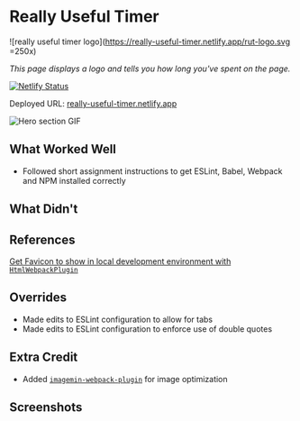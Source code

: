 # Really Useful Timer

![really useful timer logo](https://really-useful-timer.netlify.app/rut-logo.svg =250x)

_This page displays a logo and tells you how long you've spent on the page._

[![Netlify Status](https://api.netlify.com/api/v1/badges/2369c260-dae4-410a-a696-16e9f2aeccbe/deploy-status)](https://app.netlify.com/sites/really-useful-timer/deploys)

Deployed URL: [really-useful-timer.netlify.app](https://really-useful-timer.netlify.app)

<img src="https://github.com/dartmouth-cs52-21S/starterpack-sprioleau/blob/main/src/images/screenshots/hero-section.gif?raw=true" alt="Hero section GIF">

## What Worked Well

- Followed short assignment instructions to get ESLint, Babel, Webpack and NPM installed correctly

## What Didn't

## References

[Get Favicon to show in local development environment with `HtmlWebpackPlugin`](https://stackoverflow.com/questions/47573912/webpack-dev-server-favicon-not-showing-on-localhost-but-works-on-external-url#answer-60351342)

## Overrides

- Made edits to ESLint configuration to allow for tabs
- Made edits to ESLint configuration to enforce use of double quotes

## Extra Credit

- Added [`imagemin-webpack-plugin`](https://github.com/webpack-contrib/image-minimizer-webpack-plugin) for image optimization

## Screenshots
